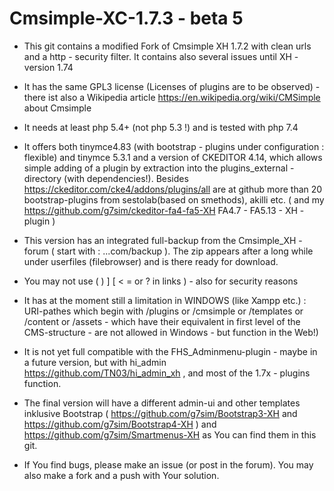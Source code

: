 # Cmsimple-XC-1.7.3 - beta 5  

* This git contains a  modified  Fork of Cmsimple XH 1.7.2 with clean urls and a http - security filter. It contains also several issues until XH - version 1.74

* It has the same GPL3  license (Licenses of plugins are to be observed) - there ist also a Wikipedia article https://en.wikipedia.org/wiki/CMSimple about Cmsimple

* It needs at least php 5.4+ (not php 5.3 !)  and is tested with php 7.4

* It offers both tinymce4.83 (with bootstrap - plugins under configuration : flexible) and tinymce 5.3.1 and a version of CKEDITOR 4.14, which allows simple adding of a plugin by extraction into the plugins_external - directory (with dependencies!). Besides https://ckeditor.com/cke4/addons/plugins/all are at github more than 20 bootstrap-plugins from sestolab(based on smethods), akilli etc. ( and my https://github.com/g7sim/ckeditor-fa4-fa5-XH FA4.7 - FA5.13 - XH - plugin )

* This version has an integrated full-backup from the Cmsimple_XH - forum ( start with : ...com/backup ). The zip  appears after a long while under userfiles (filebrowser) and is there ready for download.

* You may not use ( ) ] [ < = or ? in links ) - also for security reasons

* It has at the moment still a limitation in WINDOWS (like Xampp etc.) :  URI-pathes which begin with /plugins or /cmsimple or /templates or   /content or /assets - which have their equivalent in first level of the CMS-structure - are  not allowed in Windows - but function in the Web!) 

* It is not yet full compatible with the FHS_Adminmenu-plugin - maybe in a future version, but with hi_admin https://github.com/TN03/hi_admin_xh , and most of the 1.7x - plugins function.

* The final version will have a different admin-ui and other templates inklusive Bootstrap ( https://github.com/g7sim/Bootstrap3-XH  and https://github.com/g7sim/Bootstrap4-XH ) and https://github.com/g7sim/Smartmenus-XH as You can find them in this git.

* If You find bugs, please make an issue (or post in the forum). You may also make a fork and a push with Your solution.


